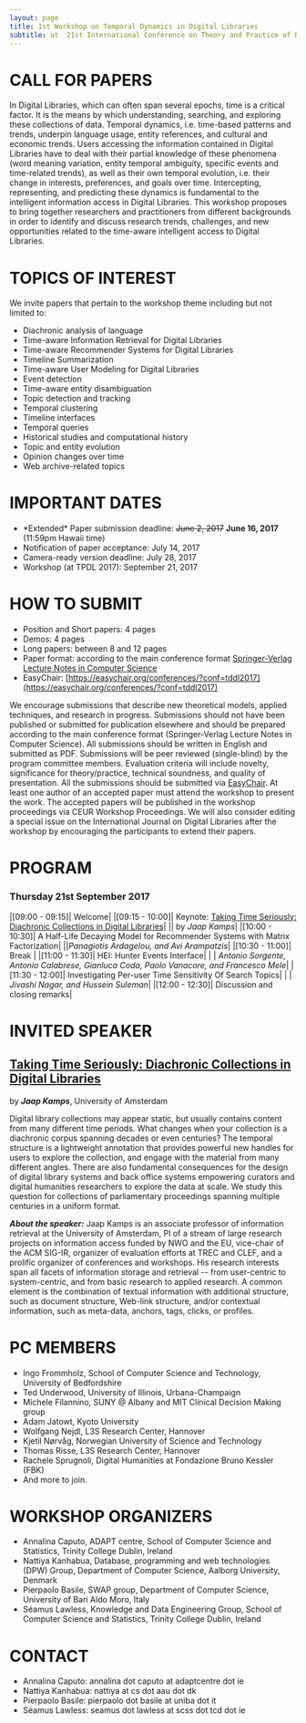 ```yaml
---
layout: page
title: 1st Workshop on Temporal Dynamics in Digital Libraries
subtitle: at  21st International Conference on Theory and Practice of Digital Libraries
---
```


# CALL FOR PAPERS

In Digital Libraries, which can often span several epochs, time is a critical factor. It is the means by which understanding, searching, and exploring these collections of data.
Temporal dynamics, i.e. time-based patterns and trends, underpin language usage, entity references, and cultural and economic trends. Users accessing the information contained in Digital Libraries have to deal with their partial knowledge of these phenomena (word meaning variation, entity temporal ambiguity, specific events and time-related trends), as well as their own temporal evolution, i.e. their change in interests, preferences, and goals over time. Intercepting, representing, and predicting these dynamics is fundamental to the intelligent information access in Digital Libraries.
This workshop proposes to bring together researchers and practitioners from different backgrounds in order to identify and discuss research trends, challenges, and new opportunities related to the time-aware intelligent access to Digital Libraries.



# TOPICS OF INTEREST

We invite papers that pertain to the workshop theme including but not limited to:

- Diachronic analysis of language
- Time-aware Information Retrieval for Digital Libraries
- Time-aware Recommender Systems for Digital Libraries
- Timeline Summarization
- Time-aware User Modeling for Digital Libraries
- Event detection
- Time-aware entity disambiguation
- Topic detection and tracking
- Temporal clustering
- Timeline interfaces
- Temporal queries
- Historical studies and computational history
- Topic and entity evolution
- Opinion changes over time
- Web archive-related topics



# IMPORTANT DATES

* \*Extended\* Paper submission deadline: ~~June 2, 2017~~ **June 16, 2017**  (11:59pm Hawaii time)
* Notification of paper acceptance: July 14, 2017
* Camera-ready version deadline: July 28, 2017
* Workshop (at TPDL 2017): September 21, 2017

# HOW TO SUBMIT

* Position and Short papers: 4 pages
* Demos: 4 pages
* Long papers: between 8 and 12 pages
* Paper format: according to the main conference format [Springer-Verlag Lecture Notes in Computer Science](http://www.springer.com/computer/lncs?SGWID=0-164-6-793341-0)
* EasyChair: [https://easychair.org/conferences/?conf=tddl2017](https://easychair.org/conferences/?conf=tddl2017)

We encourage submissions that describe new theoretical models, applied techniques, and research in progress.
Submissions should not have been published or submitted for publication elsewhere and should be prepared according to the main conference format (Springer-Verlag Lecture Notes in Computer Science).
All submissions should be written in English and submitted as PDF.
Submissions will be peer reviewed (single-blind) by the program committee members.
Evaluation criteria will include novelty, significance for theory/practice, technical soundness, and quality of presentation.
All the submissions should be submitted via [EasyChair](https://easychair.org/conferences/?conf=tddl2017).
At least one author of an accepted paper must attend the workshop to present the work.
The accepted papers will be published in the workshop proceedings via CEUR Workshop Proceedings.
We will also consider editing a special issue on the International Journal on Digital Libraries after the workshop by encouraging the participants to extend their papers.

# PROGRAM

### Thursday 21st September 2017

|[09:00 - 09:15]| Welcome|
|[09:15 - 10:00]| Keynote: [Taking Time Seriously: Diachronic Collections in Digital Libraries](invited.pdf)|
|| by *Jaap Kamps*|
|[10:00 - 10:30]| A Half-Life Decaying Model for Recommender Systems with Matrix Factorization|
||*Panagiotis Ardagelou, and Avi Arampatzis*|
|[10:30 - 11:00]| Break |
|[11:00 - 11:30]| HEI: Hunter Events Interface|
| | *Antonio Sorgente, Antonio Calabrese, Gianluca Coda, Paolo Vanacore, and Francesco Mele*|
|[11:30 - 12:00]| Investigating Per-user Time Sensitivity Of Search Topics|
| | *Jivashi Nagar, and Hussein Suleman*|
|[12:00 - 12:30]| Discussion and closing remarks|

# INVITED SPEAKER

## [Taking Time Seriously: Diachronic Collections in Digital Libraries](invited.pdf)
by ***Jaap Kamps***, University of Amsterdam

Digital library collections may appear static, but usually contains content from many different time periods.  What changes when your collection is a diachronic corpus spanning decades or even centuries?  The temporal structure is a lightweight annotation that provides powerful new handles for users to explore the collection, and engage with the material from many different angles.  There are also fundamental consequences for the design of digital library systems and back office systems empowering curators and digital humanities researchers to explore the data at scale.  We study this question for collections of parliamentary proceedings spanning multiple centuries in a uniform format.

***About the speaker:*** Jaap Kamps is an associate professor of information retrieval at the University of Amsterdam, PI of a stream of large research projects on information access funded by NWO and the EU, vice-chair of the ACM SIG-IR, organizer of evaluation efforts at TREC and CLEF, and a prolific organizer of conferences and workshops.  His research interests span all facets of information storage and retrieval -- from user-centric to system-centric, and from basic research to applied research. A common element is the combination of textual information with additional structure, such as document structure, Web-link structure, and/or contextual information, such as meta-data, anchors, tags, clicks, or profiles.

# PC MEMBERS

  - Ingo Frommholz, School of Computer Science and Technology, University of Bedfordshire
  - Ted Underwood, University of Illinois, Urbana-Champaign
  - Michele Filannino, SUNY @ Albany and MIT Clinical Decision Making group
  - Adam Jatowt, Kyoto University
  - Wolfgang Nejdl, L3S Research Center, Hannover
  - Kjetil Nørvåg, Norwegian University of Science and Technology
  - Thomas Risse, L3S Research Center, Hannover
  - Rachele Sprugnoli, Digital Humanities at Fondazione Bruno Kessler (FBK)
  - And more to join.

# WORKSHOP ORGANIZERS

- Annalina Caputo, ADAPT centre, School of Computer Science and Statistics, Trinity College Dublin, Ireland
- Nattiya Kanhabua, Database, programming and web technologies (DPW) Group, Department of Computer Science, Aalborg University, Denmark
- Pierpaolo Basile, SWAP group, Department of Computer Science, University of Bari Aldo Moro, Italy
- Séamus Lawless, Knowledge and Data Engineering Group, School of Computer Science and Statistics, Trinity College Dublin, Ireland

# CONTACT

- Annalina Caputo: annalina dot caputo at adaptcentre dot ie
- Nattiya Kanhabua: nattiya at cs dot aau dot dk
- Pierpaolo Basile: pierpaolo dot basile at uniba dot it
- Séamus Lawless: seamus dot lawless at scss dot tcd dot ie
